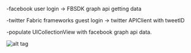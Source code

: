 

-facebook user login -> FBSDK graph api getting data

-twitter Fabric frameworks guest login -> twitter APIClient with tweetID

-populate UICollectionView with facebook graph api data.


![alt tag](https://whimsicalbeings.squarespace.com/beluga)
